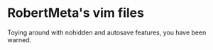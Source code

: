 RobertMeta's vim files
============================
Toying around with nohidden and autosave features, you have been warned.
